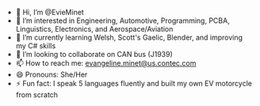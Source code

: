 - 👋 Hi, I’m @EvieMinet
- 👀 I’m interested in Engineering, Automotive, Programming, PCBA, Linguistics, Electronics, and Aerospace/Aviation
- 🌱 I’m currently learning Welsh, Scott's Gaelic, Blender, and improving my C# skills
- 💞️ I’m looking to collaborate on CAN bus (J1939)
- 📫 How to reach me: evangeline.minet@us.contec.com
- 😄 Pronouns: She/Her
- ⚡ Fun fact: I speak 5 languages fluently and built my own EV motorcycle from scratch

<!---
EvieMinet/EvieMinet is a ✨ special ✨ repository because its `README.md` (this file) appears on your GitHub profile.
You can click the Preview link to take a look at your changes.
--->
